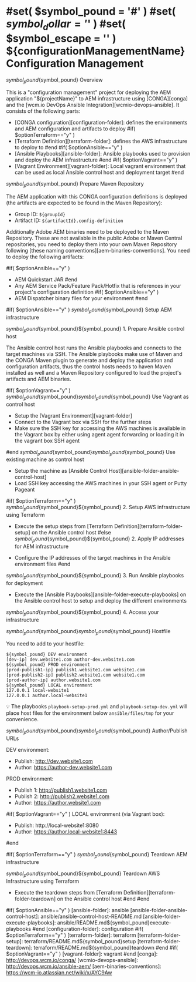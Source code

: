#set( $symbol_pound = '#' )
#set( $symbol_dollar = '$' )
#set( $symbol_escape = '\' )
${configurationManagementName} Configuration Management
=======================================

${symbol_pound}${symbol_pound} Overview

This is a "configuration management" project for deploying the AEM application "${projectName}" to AEM infrastructure using [CONGA][conga] and the [wcm.io DevOps Ansible Integration][wcmio-devops-ansible]. It consists of the following parts:

* [CONGA configuration][configuration-folder]: defines the environments and AEM configuration and artifacts to deploy
#if( $optionTerraform=="y" )
* [Terraform Definition][terraform-folder]: defines the AWS infrastructure to deploy to
#end
#if( $optionAnsible=="y" )
* [Ansible Playbooks][ansible-folder]: Ansible playbooks used to provision and deploy the AEM infrastructure
#end
#if( $optionVagrant=="y" )
* [Vagrant Environment][vagrant-folder]: Local vagrant environment that can be used as local Ansible control host and deployment target
#end

${symbol_pound}${symbol_pound} Prepare Maven Repository

The AEM application with this CONGA configuration definitions is deployed (the artifacts are expected to be found in the Maven Repository):

* Group ID: `${groupId}`
* Artifact ID: `${artifactId}.config-definition`

Additionally Adobe AEM binaries need to be deployed to the Maven Repository. These are not available in the public Adobe or Maven Central repositories, you need to deploy them into your own Maven Repository following [these naming conventions][aem-binaries-conventions]. You need to deploy the following artifacts:

#if( $optionAnsible=="y" )
* AEM Quickstart JAR
#end
* Any AEM Service Pack/Feature Pack/Hotfix that is references in your project's configuration definition
#if( $optionAnsible=="y" )
* AEM Dispatcher binary files for your environment
#end


#if( $optionAnsible=="y" )
${symbol_pound}${symbol_pound} Setup AEM infrastructure

${symbol_pound}${symbol_pound}${symbol_pound} 1. Prepare Ansible control host

The Ansible control host runs the Ansible playbooks and connects to the target machines via SSH. The Ansible playbooks make use of Maven and the CONGA Maven plugin to generate and deploy the application and configuration artifacts, thus the control hosts needs to haven Maven installed as well and a Maven Repository configured to load the project's artifacts and AEM binaries.

#if( $optionVagrant=="y" )
${symbol_pound}${symbol_pound}${symbol_pound}${symbol_pound} Use Vagrant as control host

* Setup the [Vagrant Environment][vagrant-folder]
* Connect to the Vagrant box via SSH for the further steps
* Make sure the SSH key for accessing the AWS machines is available in the Vagrant box by either using agent agent forwarding or loading it in the vagrant box SSH agent

#end
${symbol_pound}${symbol_pound}${symbol_pound}${symbol_pound} Use existing machine as control host

* Setup the machine as [Ansible Control Host][ansible-folder-ansible-control-host]
* Load SSH key accessing the AWS machines in your SSH agent or Putty Pageant


#if( $optionTerraform=="y" )
${symbol_pound}${symbol_pound}${symbol_pound} 2. Setup AWS infrastructure using Terraform

* Execute the setup steps from [Terraform Definition][terraform-folder-setup] on the Ansible control host
#else
${symbol_pound}${symbol_pound}${symbol_pound} 2. Apply IP addresses for AEM infrastructure

* Configure the IP addresses of the target machines in the Ansible environment files
#end


${symbol_pound}${symbol_pound}${symbol_pound} 3. Run Ansible playbooks for deployment

* Execute the [Ansible Playbooks][ansible-folder-execute-playbooks] on the Ansible control host to setup and deploy the different environments


${symbol_pound}${symbol_pound}${symbol_pound} 4. Access your infrastructure

${symbol_pound}${symbol_pound}${symbol_pound}${symbol_pound} Hostfile

You need to add to your hostfile:

    ${symbol_pound} DEV environment
    [dev-ip] dev.website1.com author-dev.website1.com
    ${symbol_pound} PROD environment
    [prod-publish1-ip] publish1.website1.com website1.com
    [prod-publish2-ip] publish2.website1.com website1.com
    [prod-author-ip] author.website1.com    
    ${symbol_pound} LOCAL environment
    127.0.0.1 local-website1
    127.0.0.1 author.local-website1 

:bulb: The playbooks `playbook-setup-prod.yml` and
`playbook-setup-dev.yml` will place host files for the environment below
`ansible/files/tmp` for your convenience.


${symbol_pound}${symbol_pound}${symbol_pound}${symbol_pound} Author/Publish URLs

DEV environment:

* Publish: http://dev.website1.com
* Author: https://author-dev.website1.com

PROD environment:

* Publish 1: http://publish1.website1.com
* Publish 2: http://publish2.website1.com
* Author: https://author.website1.com

#if( $optionVagrant=="y" )
LOCAL environment (via Vagrant box):

* Publish: http://local-website1:8080
* Author: https://author.local-website1:8443

#end

#if( $optionTerraform=="y" )
${symbol_pound}${symbol_pound} Teardown AEM infrastructure

${symbol_pound}${symbol_pound}${symbol_pound} Teardown AWS Infrastructure using Terraform

* Execute the teardown steps from [Terraform Definition][terraform-folder-teardown] on the Ansible control host
#end
#end


#if( $optionAnsible=="y" )
[ansible-folder]: ansible
[ansible-folder-ansible-control-host]: ansible/ansible-control-host-README.md
[ansible-folder-execute-playbooks]: ansible/README.md${symbol_pound}execute-playbooks
#end
[configuration-folder]: configuration
#if( $optionTerraform=="y" )
[terraform-folder]: terraform
[terraform-folder-setup]: terraform/README.md${symbol_pound}setup
[terraform-folder-teardown]: terraform/README.md${symbol_pound}teardown
#end
#if( $optionVagrant=="y" )
[vagrant-folder]: vagrant
#end
[conga]: http://devops.wcm.io/conga/
[wcmio-devops-ansible]: http://devops.wcm.io/ansible-aem/
[aem-binaries-conventions]: https://wcm-io.atlassian.net/wiki/x/AYC9Aw
